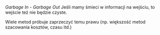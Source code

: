 *Garbage In - Garbage Out*
Jeśli mamy śmieci w informacji na wejściu, to wejście też nie będzie czyste.

Wiele metod próbuje zaprzeczyć temu prawu (np. większość metod szacowania kosztów, czasu itd.)